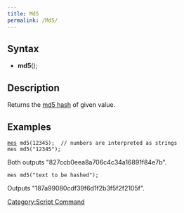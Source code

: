 ```yaml
---
title: Md5
permalink: /Md5/
---
```


Syntax
------

-   **md5**(<value>);

Description
-----------

Returns the [md5 hash](/wikipedia:MD5 "wikilink") of given value.

Examples
--------

[`mes`](/mes "wikilink")` md5(12345);  // numbers are interpreted as strings`
`mes md5("12345");`

Both outputs "827ccb0eea8a706c4c34a16891f84e7b".

`mes md5("text to be hashed");`

Outputs "187a99080cdf39f6d1f2b3f5f2f2105f".

[Category:Script Command](/Category:Script_Command "wikilink")